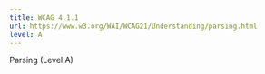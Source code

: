 ```yaml
---
title: WCAG 4.1.1
url: https://www.w3.org/WAI/WCAG21/Understanding/parsing.html
level: A
---
```

Parsing (Level A)
